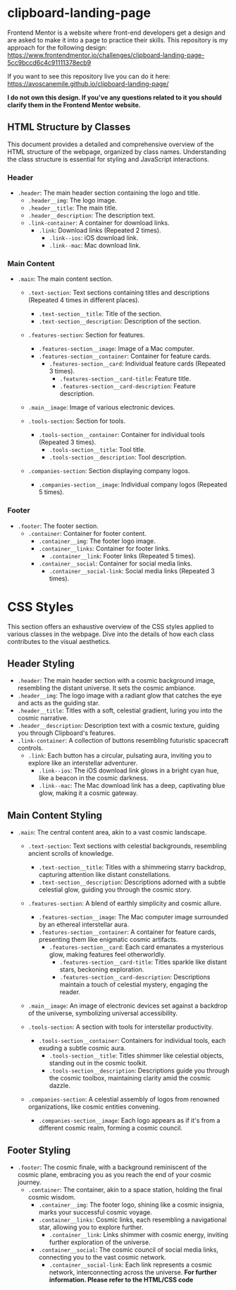 # clipboard-landing-page
Frontend Mentor is a website where front-end developers get a design and are asked to make it into a page to practice their skills. This repository is my approach for the following design: https://www.frontendmentor.io/challenges/clipboard-landing-page-5cc9bccd6c4c91111378ecb9

If you want to see this repository live you can do it here: https://avoscanemile.github.io/clipboard-landing-page/

**I do not own this design. If you've any questions related to it you should clarify them in the Frontend Mentor website.** 

## HTML Structure by Classes

This document provides a detailed and comprehensive overview of the HTML structure of the webpage, organized by class names. Understanding the class structure is essential for styling and JavaScript interactions.

### Header

- `.header`: The main header section containing the logo and title.
  - `.header__img`: The logo image.
  - `.header__title`: The main title.
  - `.header__description`: The description text.
  - `.link-container`: A container for download links.
    - `.link`: Download links (Repeated 2 times).
      - `.link--ios`: iOS download link.
      - `.link--mac`: Mac download link.

### Main Content

- `.main`: The main content section.

  - `.text-section`: Text sections containing titles and descriptions (Repeated 4 times in different places).
    - `.text-section__title`: Title of the section.
    - `.text-section__description`: Description of the section.

  - `.features-section`: Section for features.
    - `.features-section__image`: Image of a Mac computer.
    - `.features-section__container`: Container for feature cards.
      - `.features-section__card`: Individual feature cards (Repeated 3 times).
        - `.features-section__card-title`: Feature title.
        - `.features-section__card-description`: Feature description.

  - `.main__image`: Image of various electronic devices.

  - `.tools-section`: Section for tools.
    - `.tools-section__container`: Container for individual tools (Repeated 3 times).
      - `.tools-section__title`: Tool title.
      - `.tools-section__description`: Tool description.

  - `.companies-section`: Section displaying company logos.
    - `.companies-section__image`: Individual company logos (Repeated 5 times).

### Footer

- `.footer`: The footer section.
  - `.container`: Container for footer content.
    - `.container__img`: The footer logo image.
    - `.container__links`: Container for footer links.
      - `.container__link`: Footer links (Repeated 5 times).
    - `.container__social`: Container for social media links.
      - `.container__social-link`: Social media links (Repeated 3 times).
# CSS Styles

This section offers an exhaustive overview of the CSS styles applied to various classes in the webpage. Dive into the details of how each class contributes to the visual aesthetics.

## Header Styling

- `.header`: The main header section with a cosmic background image, resembling the distant universe. It sets the cosmic ambiance.
- `.header__img`: The logo image with a radiant glow that catches the eye and acts as the guiding star.
- `.header__title`: Titles with a soft, celestial gradient, luring you into the cosmic narrative.
- `.header__description`: Description text with a cosmic texture, guiding you through Clipboard's features.
- `.link-container`: A collection of buttons resembling futuristic spacecraft controls.
  - `.link`: Each button has a circular, pulsating aura, inviting you to explore like an interstellar adventurer.
    - `.link--ios`: The iOS download link glows in a bright cyan hue, like a beacon in the cosmic darkness.
    - `.link--mac`: The Mac download link has a deep, captivating blue glow, making it a cosmic gateway.

## Main Content Styling

- `.main`: The central content area, akin to a vast cosmic landscape.
  - `.text-section`: Text sections with celestial backgrounds, resembling ancient scrolls of knowledge.
    - `.text-section__title`: Titles with a shimmering starry backdrop, capturing attention like distant constellations.
    - `.text-section__description`: Descriptions adorned with a subtle celestial glow, guiding you through the cosmic story.

  - `.features-section`: A blend of earthly simplicity and cosmic allure.
    - `.features-section__image`: The Mac computer image surrounded by an ethereal interstellar aura.
    - `.features-section__container`: A container for feature cards, presenting them like enigmatic cosmic artifacts.
      - `.features-section__card`: Each card emanates a mysterious glow, making features feel otherworldly.
        - `.features-section__card-title`: Titles sparkle like distant stars, beckoning exploration.
        - `.features-section__card-description`: Descriptions maintain a touch of celestial mystery, engaging the reader.

  - `.main__image`: An image of electronic devices set against a backdrop of the universe, symbolizing universal accessibility.

  - `.tools-section`: A section with tools for interstellar productivity.
    - `.tools-section__container`: Containers for individual tools, each exuding a subtle cosmic aura.
      - `.tools-section__title`: Titles shimmer like celestial objects, standing out in the cosmic toolkit.
      - `.tools-section__description`: Descriptions guide you through the cosmic toolbox, maintaining clarity amid the cosmic dazzle.

  - `.companies-section`: A celestial assembly of logos from renowned organizations, like cosmic entities convening.
    - `.companies-section__image`: Each logo appears as if it's from a different cosmic realm, forming a cosmic council.

## Footer Styling

- `.footer`: The cosmic finale, with a background reminiscent of the cosmic plane, embracing you as you reach the end of your cosmic journey.
  - `.container`: The container, akin to a space station, holding the final cosmic wisdom.
    - `.container__img`: The footer logo, shining like a cosmic insignia, marks your successful cosmic voyage.
    - `.container__links`: Cosmic links, each resembling a navigational star, allowing you to explore further.
      - `.container__link`: Links shimmer with cosmic energy, inviting further exploration of the universe.
    - `.container__social`: The cosmic council of social media links, connecting you to the vast cosmic network.
      - `.container__social-link`: Each link represents a cosmic network, interconnecting across the universe.
**For further information. Please refer to the HTML/CSS code**




